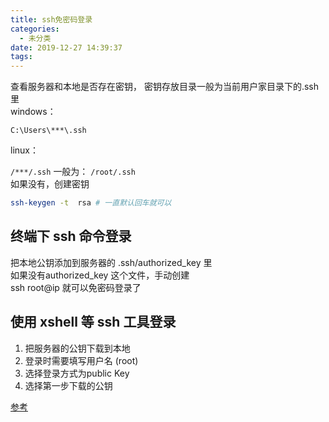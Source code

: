 ```yaml
---
title: ssh免密码登录
categories:
  - 未分类
date: 2019-12-27 14:39:37
tags:
---
```

查看服务器和本地是否存在密钥，
密钥存放目录一般为当前用户家目录下的.ssh里  
windows：

`C:\Users\***\.ssh`  

linux：

`/***/.ssh` 一般为： `/root/.ssh`  
如果没有，创建密钥  
```bash
ssh-keygen -t  rsa # 一直默认回车就可以
```
## 终端下 ssh 命令登录
把本地公钥添加到服务器的 .ssh/authorized_key 里  
如果没有authorized_key 这个文件，手动创建  
ssh root@ip 就可以免密码登录了

## 使用 xshell 等 ssh 工具登录
1. 把服务器的公钥下载到本地
2. 登录时需要填写用户名 (root)
3. 选择登录方式为public Key
4. 选择第一步下载的公钥

[参考](https://cloud.tencent.com/developer/article/1780788)